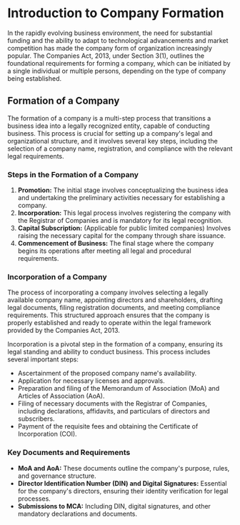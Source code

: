 
# Introduction to Company Formation

In the rapidly evolving business environment, the need for substantial funding and the ability to adapt to technological advancements and market competition has made the company form of organization increasingly popular. The Companies Act, 2013, under Section 3(1), outlines the foundational requirements for forming a company, which can be initiated by a single individual or multiple persons, depending on the type of company being established.

## Formation of a Company

The formation of a company is a multi-step process that transitions a business idea into a legally recognized entity, capable of conducting business. This process is crucial for setting up a company's legal and organizational structure, and it involves several key steps, including the selection of a company name, registration, and compliance with the relevant legal requirements.

### Steps in the Formation of a Company

1. **Promotion:** The initial stage involves conceptualizing the business idea and undertaking the preliminary activities necessary for establishing a company.
2. **Incorporation:** This legal process involves registering the company with the Registrar of Companies and is mandatory for its legal recognition.
3. **Capital Subscription:** (Applicable for public limited companies) Involves raising the necessary capital for the company through share issuance.
4. **Commencement of Business:** The final stage where the company begins its operations after meeting all legal and procedural requirements.

### Incorporation of a Company
The process of incorporating a company involves selecting a legally available company name, appointing directors and shareholders, drafting legal documents, filing registration documents, and meeting compliance requirements. This structured approach ensures that the company is properly established and ready to operate within the legal framework provided by the Companies Act, 2013.

Incorporation is a pivotal step in the formation of a company, ensuring its legal standing and ability to conduct business. This process includes several important steps:

- Ascertainment of the proposed company name's availability.
- Application for necessary licenses and approvals.
- Preparation and filing of the Memorandum of Association (MoA) and Articles of Association (AoA).
- Filing of necessary documents with the Registrar of Companies, including declarations, affidavits, and particulars of directors and subscribers.
- Payment of the requisite fees and obtaining the Certificate of Incorporation (COI).

### Key Documents and Requirements

- **MoA and AoA:** These documents outline the company's purpose, rules, and governance structure.
- **Director Identification Number (DIN) and Digital Signatures:** Essential for the company's directors, ensuring their identity verification for legal processes.
- **Submissions to MCA:** Including DIN, digital signatures, and other mandatory declarations and documents.





